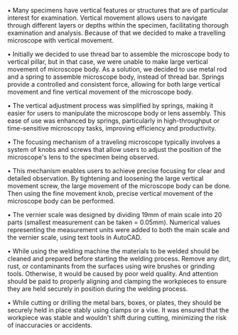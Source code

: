 • Many specimens have vertical features or structures that are of particular interest for examination. Vertical movement allows users to navigate through different layers or depths within the specimen, facilitating thorough examination and analysis. Because of that we decided to make a travelling microscope with vertical movement.

• Initially we decided to use thread bar to assemble the microscope body to vertical pillar, but in that case, we were unable to make large vertical movement of microscope body. As a solution, we decided to use metal rod and a spring to assemble microscope body, instead of thread bar. Springs provide a controlled and consistent force, allowing for both large vertical movement and fine vertical movement of the microscope body.

• The vertical adjustment process was simplified by springs, making it easier for users to manipulate the microscope body or lens assembly. This ease of use was enhanced by springs, particularly in high-throughput or time-sensitive microscopy tasks, improving efficiency and productivity.

• The focusing mechanism of a traveling microscope typically involves a system of knobs and screws that allow users to adjust the position of the microscope's lens to the specimen being observed.

• This mechanism enables users to achieve precise focusing for clear and detailed observation. By tightening and loosening the large vertical movement screw, the large movement of the microscope body can be done. Then using the fine movement knob, precise vertical movement of the microscope body can be performed.

• The vernier scale was designed by dividing 19mm of main scale into 20 parts (smallest measurement can be taken = 0.05mm). Numerical values representing the measurement units were added to both the main scale and the vernier scale, using text tools in AutoCAD.

• While using the welding machine the materials to be welded should be cleaned and prepared before starting the welding process. Remove any dirt, rust, or contaminants from the surfaces using wire brushes or grinding tools. Otherwise, it would be caused by poor weld quality. And attention should be paid to properly aligning and clamping the workpieces to ensure they are held securely in position during the welding process.

• While cutting or drilling the metal bars, boxes, or plates, they should be securely held in place stably using clamps or a vise. It was ensured that the workpiece was stable and wouldn't shift during cutting, minimizing the risk of inaccuracies or accidents.
